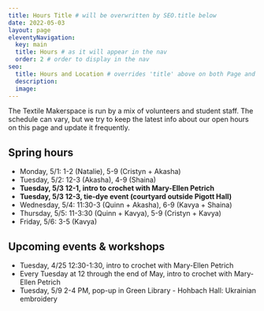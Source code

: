 ```yaml
---
title: Hours Title # will be overwritten by SEO.title below
date: 2022-05-03
layout: page
eleventyNavigation:
  key: main
  title: Hours # as it will appear in the nav
  order: 2 # order to display in the nav
seo:
  title: Hours and Location # overrides 'title' above on both Page and META
  description:
  image:
---
```


The Textile Makerspace is run by a mix of volunteers and student staff. The schedule can vary, but we try to keep the latest info about our open hours on this page and update it frequently.


## Spring hours

* Monday, 5/1: 1-2 (Natalie), 5-9 (Cristyn + Akasha)
* Tuesday, 5/2: 12-3 (Akasha), 4-9 (Shaina)
* **Tuesday, 5/3 12-1, intro to crochet with Mary-Ellen Petrich**
* **Tuesday, 5/3 12-3, tie-dye event (courtyard outside Pigott Hall)**
* Wednesday, 5/4: 11:30-3 (Quinn + Akasha), 6-9 (Kavya + Shaina)
* Thursday, 5/5: 11-3:30 (Quinn + Kavya), 5-9 (Cristyn + Kavya)
* Friday, 5/6: 3-5 (Kavya)


## Upcoming events & workshops
* Tuesday, 4/25 12:30-1:30, intro to crochet with Mary-Ellen Petrich
* Every Tuesday at 12 through the end of May, intro to crochet with Mary-Ellen Petrich
* Tuesday, 5/9 2-4 PM, pop-up in Green Library - Hohbach Hall: Ukrainian embroidery
